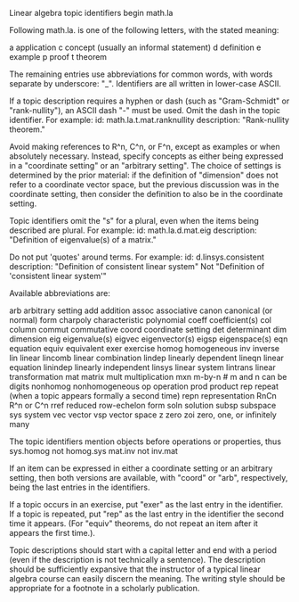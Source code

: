 
Linear algebra topic identifiers begin
math.la

Following math.la. is one of the following letters, with the stated meaning:

a  application
c  concept (usually an informal statement)
d  definition
e  example
p  proof
t  theorem

The remaining entries use abbreviations for common words, with words
separate by underscore: "_".  Identifiers are all written in lower-case
ASCII.  

If a topic description requires a hyphen or dash (such as "Gram-Schmidt"
or "rank-nullity"), an ASCII dash "-" must be used.  Omit the dash in
the topic identifier.  For example:
id: math.la.t.mat.ranknullity
description: "Rank-nullity theorem."

Avoid making references to R^n, C^n, or F^n, except as examples or
when absolutely necessary.  Instead, specify concepts as either being
expressed in a "coordinate setting" or an "arbitrary setting".
The choice of settings is determined by the prior material: if the
definition of "dimension" does not refer to a coordinate vector space,
but the previous discussion was in the coordinate setting, then consider
the definition to also be in the coordinate setting.

Topic identifiers omit the "s" for a plural, even when the items being
described are plural.  For example:
id: math.la.d.mat.eig
description: "Definition of eigenvalue(s) of a matrix."

Do not put 'quotes' around terms.  For example:
id: d.linsys.consistent
description: "Definition of consistent linear system"
Not  "Definition of 'consistent linear system'"

Available abbreviations are:

arb  arbitrary setting
add  addition
assoc  associative
canon  canonical (or normal) form
charpoly  characteristic polynomial
coeff  coefficient(s)
col  column
commut  commutative
coord  coordinate setting
det  determinant
dim  dimension
eig  eigenvalue(s)
eigvec  eigenvector(s)
eigsp  eigenspace(s)
eqn  equation
equiv  equivalent
exer  exercise
homog  homogeneous
inv  inverse
lin  linear
lincomb  linear combination
lindep  linearly dependent
lineqn  linear equation
linindep  linearly independent
linsys  linear system
lintrans  linear transformation
mat  matrix
mult  multiplication
mxn  m-by-n        # m and n can be digits
nonhomog  nonhomogeneous
op  operation
prod  product
rep  repeat  (when a topic appears formally a second time)
repn  representation
RnCn  R^n or C^n
rref  reduced row-echelon form
soln  solution
subsp  subspace
sys  system
vec  vector
vsp  vector space
z  zero
zoi  zero, one, or infinitely many

The topic identifiers mention objects before operations or properties, thus
sys.homog  not  homog.sys
mat.inv  not  inv.mat

If an item can be expressed in either a coordinate setting or an arbitrary
setting, then both versions are available, with "coord" or "arb",
respectively, being the last entries in the identifiers.

If a topic occurs in an exercise, put "exer" as the last entry in the identifier.
If a topic is repeated, put "rep" as the last entry in the identifier
the second time it appears.  (For "equiv" theorems, do not repeat an item
after it appears the first time.).

Topic descriptions should start with a capital letter and end with a period
(even if the description is not technically a sentence).  The description should
be sufficiently expansive that the instructor of a typical linear algebra course
can easily discern the meaning.  The writing style should be appropriate for a
footnote in a scholarly publication.

